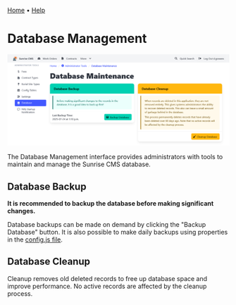 [Home](https://cityssm.github.io/sunrise-cms/)
•
[Help](https://cityssm.github.io/sunrise-cms/docs/)

# Database Management

![Database Management](images/databaseManagement.png)

The Database Management interface provides administrators with tools to maintain and manage the Sunrise CMS database.

## Database Backup

**It is recommended to backup the database before making significant changes.**

Database backups can be made on demand by clicking the "Backup Database" button.
It is also possible to make daily backups using properties in the [config.js file](./configJs.md).

## Database Cleanup

Cleanup removes old deleted records to free up database space and improve performance.
No active records are affected by the cleanup process.

